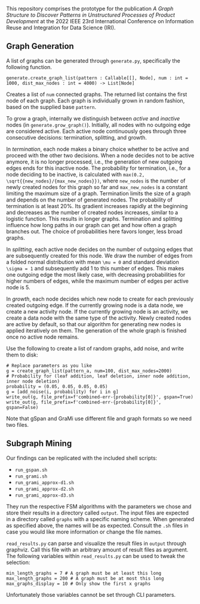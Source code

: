 
This repository comprises the prototype for the publication *A Graph Structure to Discover Patterns in Unstructured Processes of Product Development* at the 2022 IEEE 23rd International Conference on Information Reuse and Integration for Data Science (IRI).

## Graph Generation

A list of graphs can be generated through `generate.py`, specifically the following function.

`generate.create_graph_list(pattern : Callable[[], Node], num : int = 1000, dist_max_nodes : int = 4000) -> List[Node]`

Creates a list of `num` connected graphs.
The returned list contains the first node of each graph.
Each graph is individually grown in random fashion, based on the supplied base `pattern`.

To grow a graph, internally we distinguish between *active* and *inactive* nodes (in `generate.grow_graph()`).
Initially, all nodes with no outgoing edge are considered active.
Each active node continuously goes through three consecutive decisions: termination, splitting, and growth.

In *termination*, each node makes a binary choice whether to be active and proceed with the other two decisions.
When a node decides not to be active anymore, it is no longer processed, i.e., the generation of new outgoing edges ends for this inactive node.
The probability for termination, i.e., for a node deciding to be inactive, is calculated with `max(0.2, \sqrt{{new_nodes}/{max_new_nodes}})`, where `new_nodes` is the number of newly created nodes for this graph so far and `max_new_nodes` is a constant limiting the maximum size of a graph.
Termination limits the size of a graph and depends on the number of generated nodes.
The probability of termination is at least 20%.
Its gradient increases rapidly at the beginning and decreases as the number of created nodes increases, similar to a logistic function.
This results in longer graphs.
Termination and splitting influence how long paths in our graph can get and how often a graph branches out.
The choice of probabilities here favors longer, less broad graphs.

In *splitting*, each active node decides on the number of outgoing edges that are subsequently created for this node.
We draw the number of edges from a folded normal distribution with mean `\mu = 0` and standard deviation `\sigma = 1` and subsequently add 1 to this number of edges.
This makes one outgoing edge the most likely case, with decreasing probabilities for higher numbers of edges, while the maximum number of edges per active node is 5.

In *growth*, each node decides which new node to create for each previously created outgoing edge.
If the currently growing node is a data node, we create a new activity node.
If the currently growing node is an activity, we create a data node with the same type of the activity.
Newly created nodes are active by default, so that our algorithm for generating new nodes is applied iteratively on them.
The generation of the whole graph is finished once no active node remains.

Use the following to create a list of random graphs, add noise, and write them to disk:

    # Replace parameters as you like
    g = create_graph_list(pattern_a, num=100, dist_max_nodes=2000)
    # Probability for (leaf addition, leaf deletion, inner node addition, inner node deletion)
    probability = (0.05, 0.05, 0.05, 0.05)
    g = [add_noise(i, probability) for i in g]
    write_out(g, file_prefix=f'combined-err-{probability[0]}', gspan=True)
    write_out(g, file_prefix=f'combined-err-{probability[0]}', gspan=False)

Note that gSpan and GraMi use different file and graph formats so we need two files.

## Subgraph Mining

Our findings can be replicated with the included shell scripts:

* `run_gspan.sh`
* `run_grami.sh`
* `run_grami_approx-d1.sh`
* `run_grami_approx-d2.sh`
* `run_grami_approx-d3.sh`

They run the respective FSM algorithms with the parameters we chose and store their results in a directory called `output`.
The input files are expected in a directory called `graphs` with a specific naming scheme.
When generated as specified above, the names will be as expected.
Consult the `.sh` files in case you would like more information or change the file names.

`read_results.py` can parse and visualize the result files in `output` through graphviz.
Call this file with an arbitrary amount of result files as argument.
The following variables within `read_results.py` can be used to tweak the selection:

    min_length_graphs = 7 # A graph must be at least this long
    max_length_graphs = 200 # A graph must be at most this long
    max_graphs_display = 10 # Only show the first x graphs

Unfortunately those variables cannot be set through CLI parameters.
